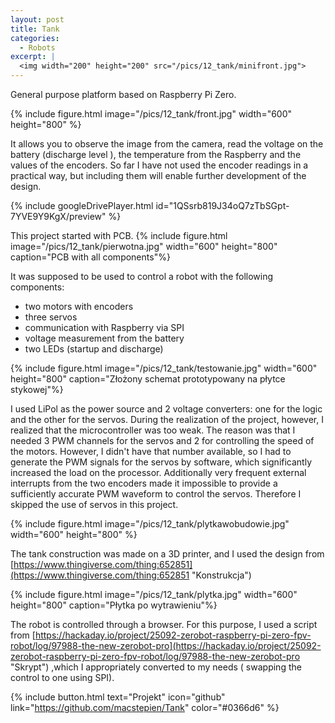 ```yaml
---
layout: post
title: Tank
categories:
  - Robots
excerpt: |
  <img width="200" height="200" src="/pics/12_tank/minifront.jpg">
---
```


General purpose platform based on Raspberry Pi Zero.

{% include figure.html image="/pics/12_tank/front.jpg" width="600" height="800" %}

It allows you to observe the image from the camera, read the voltage on the battery (discharge level ), the temperature from the Raspberry and the values of the encoders. So far I have not used the encoder readings in a practical way, but including them will enable further development of the design.

{% include googleDrivePlayer.html id="1QSsrb819J34oQ7zTbSGpt-7YVE9Y9KgX/preview" %}

This project started with PCB.
{% include figure.html image="/pics/12_tank/pierwotna.jpg" width="600" height="800" caption="PCB with all components"%}

It was supposed to be used to control a robot with the following components:

- two motors with encoders
- three servos
- communication with Raspberry via SPI
- voltage measurement from the battery
- two LEDs (startup and discharge)

{% include figure.html image="/pics/12_tank/testowanie.jpg" width="600" height="800" caption="Złożony schemat prototypowany na płytce stykowej"%}

I used LiPol as the power source and 2 voltage converters: one for the logic and the other for the servos. During the realization of the project, however, I realized that the microcontroller was too weak. The reason was that I needed 3 PWM channels for the servos and 2 for controlling the speed of the motors. However, I didn't have that number available, so I had to generate the PWM signals for the servos by software, which significantly increased the load on the processor. Additionally very frequent external interrupts from the two encoders made it impossible to provide a sufficiently accurate PWM waveform to control the servos. Therefore I skipped the use of servos in this project.

{% include figure.html image="/pics/12_tank/plytkawobudowie.jpg" width="600" height="800" %}

The tank construction was made on a 3D printer, and I used the design from
[https://www.thingiverse.com/thing:652851](https://www.thingiverse.com/thing:652851 "Konstrukcja")

{% include figure.html image="/pics/12_tank/plytka.jpg" width="600" height="800" caption="Płytka po wytrawieniu"%}

The robot is controlled through a browser. For this purpose, I used a script from [https://hackaday.io/project/25092-zerobot-raspberry-pi-zero-fpv-robot/log/97988-the-new-zerobot-pro](https://hackaday.io/project/25092-zerobot-raspberry-pi-zero-fpv-robot/log/97988-the-new-zerobot-pro "Skrypt")
,which I appropriately converted to my needs ( swapping the control to one using SPI).

{% include button.html text="Projekt" icon="github" link="https://github.com/macstepien/Tank" color="#0366d6" %}
